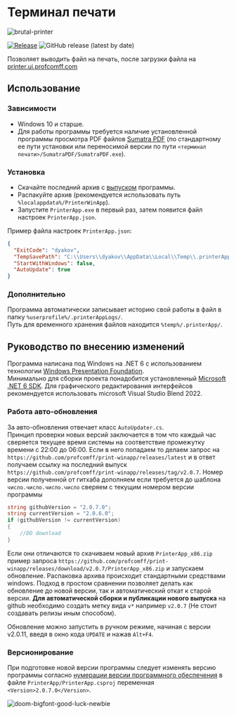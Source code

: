 # Терминал печати

![brutal-printer](https://user-images.githubusercontent.com/13213573/200373331-70c45e14-a81f-4069-8fcb-0a020ca89832.png)

[![Release](https://github.com/profcomff/print-winapp/actions/workflows/deploy-printer-app.yml/badge.svg)](https://github.com/profcomff/print-winapp/actions/workflows/deploy-printer-app.yml/badge.svg)
![GitHub release (latest by date)](https://img.shields.io/github/v/release/profcomff/print-winapp)

Позволяет выводить файл на печать, после загрузки файла на [printer.ui.profcomff.com](https://printer.ui.profcomff.com/)

## Использование

### Зависимости

* Windows 10 и старше.
* Для работы программы требуется наличие установленной программы просмотра PDF файлов [Sumatra PDF](https://www.sumatrapdfreader.org/download-free-pdf-viewer) (по стандартному ее пути установки или переносимой версии по пути `<терминал печати>/SumatraPDF/SumatraPDF.exe`).

### Установка

* Скачайте последний архив с [выпуском](https://github.com/profcomff/print-winapp/releases/latest) программы.
* Распакуйте архив (рекомендуется использовать путь `%localappdata%/PrinterWinApp`).
* Запустите `PrinterApp.exe` в первый раз, затем появится файл настроек `PrinterApp.json`.

Пример файла настроек `PrinterApp.json`:

```json
{
  "ExitCode": "dyakov",
  "TempSavePath": "C:\\Users\\dyakov\\AppData\\Local\\Temp\\.printerApp",
  "StartWithWindows": false,
  "AutoUpdate": true
}
```

### Дополнительно

Программа автоматически записывает историю свой работы в файл в папку `%userprofile%/.printerAppLogs/`.  
Путь для временного хранения файлов находится `%temp%/.printerApp/`.

## Руководство по внесению изменений

Программа написана под Windows на .NET 6 с использованием технологии [Windows Presentation Foundation](https://learn.microsoft.com/en-us/dotnet/desktop/wpf/?view=netdesktop-6.0).  
Минимально для сборки проекта понадобится установленный [Microsoft .NET 6 SDK](https://dotnet.microsoft.com/en-us/download). Для графического редактирования интерфейсов рекомендуется использовать microsoft Visual Studio Blend 2022.

### Работа авто-обновления

За авто-обновления отвечает класс `AutoUpdater.cs`.  
Принцип проверки новых версий заключается в том что каждый час сверяется текущее время системы на соответствие промежутку времени с 22:00 до 06:00. Если в него попадаем то делаем запрос на `https://github.com/profcomff/print-winapp/releases/latest` и в ответ получаем ссылку на последний выпуск `https://github.com/profcomff/print-winapp/releases/tag/v2.0.7`. Номер версии полученной от гитхаба дополняем если требуется до шаблона `число.число.число.число` сверяем с текущим номером версии программы

```c#
string githubVersion = "2.0.7.0";
string currentVersion = "2.0.6.0";
if (githubVersion != currentVersion)
{
    //DO download
}
```

Если они отличаются то скачиваем новый архив `PrinterApp_x86.zip` пример запроса `https://github.com/profcomff/print-winapp/releases/download/v2.0.7/PrinterApp_x86.zip` и запускаем обновление. Распаковка архива происходит стандартными средствами windows. Подход в простом сравнении позволяет делать как обновление до новой версии, так и автоматический откат к старой версии.
**Для автоматической сборки и публикации нового выпуска** на github необходимо создать метку вида `v*` например `v2.0.7` (Не стоит создавать релизы иным способом).

Обновление можно запустить в ручном режиме, начиная с версии v2.0.11, введя в окно кода `UPDATE` и нажав `Alt+F4`.

### Версионирование

При подготовке новой версии программы следует изменять версию программы согласно [нумерации версии программного обеспечения](https://ru.wikipedia.org/wiki/%D0%9D%D1%83%D0%BC%D0%B5%D1%80%D0%B0%D1%86%D0%B8%D1%8F_%D0%B2%D0%B5%D1%80%D1%81%D0%B8%D0%B9_%D0%BF%D1%80%D0%BE%D0%B3%D1%80%D0%B0%D0%BC%D0%BC%D0%BD%D0%BE%D0%B3%D0%BE_%D0%BE%D0%B1%D0%B5%D1%81%D0%BF%D0%B5%D1%87%D0%B5%D0%BD%D0%B8%D1%8F#%D0%A3%D0%BA%D0%B0%D0%B7%D0%B0%D0%BD%D0%B8%D0%B5_%D1%81%D1%82%D0%B0%D0%B4%D0%B8%D0%B8_%D1%80%D0%B0%D0%B7%D1%80%D0%B0%D0%B1%D0%BE%D1%82%D0%BA%D0%B8) в файле `PrinterApp/PrinterApp.csproj` переменная `<Version>2.0.7.0</Version>`.

![doom-bigfont-good-luck-newbie](https://user-images.githubusercontent.com/13213573/200591035-6a69a06e-21dd-4145-a492-4c78a36e750b.png)
